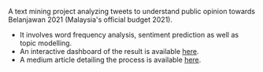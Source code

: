 A text mining project analyzing tweets to understand public opinion towards Belanjawan 2021 (Malaysia's official budget 2021). 

- It involves word frequency analysis, sentiment prediction as well as topic modelling. 
- An interactive dashboard of the result is available [here](https://belanjawan-2021.herokuapp.com/).
- A medium article detailing the process is available [here](https://medium.com/@sounglow). 